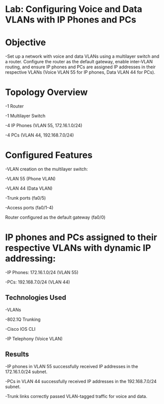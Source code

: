 # Lab: Configuring Voice and Data VLANs with IP Phones and PCs
# Objective
  -Set up a network with voice and data VLANs using a multilayer switch and a router. Configure the router as the default gateway, enable inter-VLAN routing, and ensure IP phones and PCs are assigned IP addresses in their respective VLANs (Voice     VLAN 55 for IP phones, Data VLAN 44 for PCs).
# Topology Overview  
  -1 Router 

  -1 Multilayer Switch

  -4 IP Phones (VLAN 55, 172.16.1.0/24)  

  -4 PCs (VLAN 44, 192.168.7.0/24)

# Configured Features  
  -VLAN creation on the multilayer switch:  
  
  -VLAN 55 (Phone VLAN)  

  -VLAN 44 (Data VLAN)

  -Trunk ports (fa0/5) 
  
  -Access ports (fa0/1-4)

Router configured as the default gateway (fa0/0)  

# IP phones and PCs assigned to their respective VLANs with dynamic IP addressing:  
  -IP Phones: 172.16.1.0/24 (VLAN 55)  

  -PCs: 192.168.7.0/24 (VLAN 44)

## Technologies Used  
-VLANs  

-802.1Q Trunking  

-Cisco IOS CLI  

-IP Telephony (Voice VLAN)

## Results  
-IP phones in VLAN 55 successfully received IP addresses in the 172.16.1.0/24 subnet.  

-PCs in VLAN 44 successfully received IP addresses in the 192.168.7.0/24 subnet.  

-Trunk links correctly passed VLAN-tagged traffic for voice and data.


